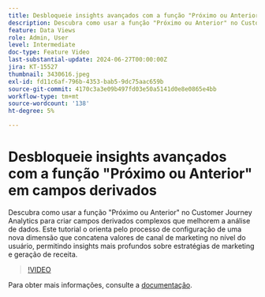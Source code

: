 ```yaml
---
title: Desbloqueie insights avançados com a função "Próximo ou Anterior" em campos derivados
description: Descubra como usar a função "Próximo ou Anterior" no Customer Journey Analytics para criar campos derivados complexos que melhorem a análise de dados. Este tutorial o orienta pelo processo de configuração de uma nova dimensão que concatena valores de canal de marketing no nível do usuário, permitindo insights mais profundos sobre estratégias de marketing e geração de receita.
feature: Data Views
role: Admin, User
level: Intermediate
doc-type: Feature Video
last-substantial-update: 2024-06-27T00:00:00Z
jira: KT-15527
thumbnail: 3430616.jpeg
exl-id: fd11c6af-796b-4353-bab5-9dc75aac659b
source-git-commit: 4170c3a3e09b497fd03e50a5141d0e8e0865e4bb
workflow-type: tm+mt
source-wordcount: '138'
ht-degree: 5%

---
```


# Desbloqueie insights avançados com a função &quot;Próximo ou Anterior&quot; em campos derivados

Descubra como usar a função &quot;Próximo ou Anterior&quot; no Customer Journey Analytics para criar campos derivados complexos que melhorem a análise de dados. Este tutorial o orienta pelo processo de configuração de uma nova dimensão que concatena valores de canal de marketing no nível do usuário, permitindo insights mais profundos sobre estratégias de marketing e geração de receita.

>[!VIDEO](https://video.tv.adobe.com/v/3430616/?learn=on)

Para obter mais informações, consulte a [documentação](https://experienceleague.adobe.com/pt-br/docs/analytics-platform/using/cja-dataviews/derived-fields).
